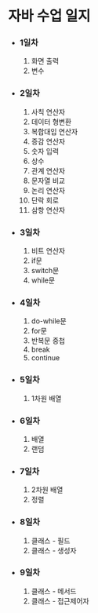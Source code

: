 <h1>자바 수업 일지</h1>
<ul>
    <li><h3>1일차</h3></li>
    <ol>
        <li>화면 출력</li>
        <li>변수</li>
    </ol>
    <li><h3>2일차</h3></li>
    <ol>
        <li>사칙 연산자</li>
        <li>데이터 형변환</li>
        <li>복합대입 연산자</li>
        <li>증감 연산자</li>
        <li>숫자 입력</li>
        <li>상수</li>
        <li>관계 연산자</li>
        <li>문자열 비교</li>
        <li>논리 연산자</li>
        <li>단락 회로</li>
        <li>삼항 연산자</li>
    </ol>
    <li><h3>3일차</h3></li>
    <ol>
        <li>비트 연산자</li>
        <li>if문</li>
        <li>switch문</li>
        <li>while문</li>
    </ol>
    <li><h3>4일차</h3></li>
    <ol>
        <li>do-while문</li>
        <li>for문</li>
        <li>반복문 중첩</li>
        <li>break</li>
        <li>continue</li>
    </ol>
    <li><h3>5일차</h3></li>
    <ol>
        <li>1차원 배열</li>
    </ol>
    <li><h3>6일차</h3></li>
    <ol>
        <li>배열</li>
        <li>랜덤</li>
    </ol>
    <li><h3>7일차</h3></li>
    <ol>
        <li>2차원 배열</li>
        <li>정렬</li>
    </ol>
    <li><h3>8일차</h3></li>
    <ol>
        <li>클래스 - 필드</li>
        <li>클래스 - 생성자</li>
    </ol>
    <li><h3>9일차</h3></li>
    <ol>
        <li>클래스 - 메서드</li>
        <li>클래스 - 접근제어자</li>
    </ol>

</ul>